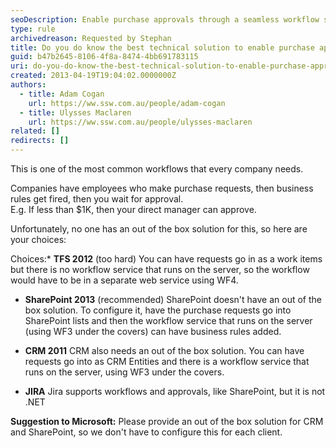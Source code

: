 ```yaml
---
seoDescription: Enable purchase approvals through a seamless workflow solution that integrates with existing systems, such as SharePoint or CRM, for efficient and automated business processes.
type: rule
archivedreason: Requested by Stephan
title: Do you do know the best technical solution to enable purchase approvals?
guid: b47b2645-8106-4f8a-8474-4bb691783115
uri: do-you-do-know-the-best-technical-solution-to-enable-purchase-approvals
created: 2013-04-19T19:04:02.0000000Z
authors:
  - title: Adam Cogan
    url: https://ww.ssw.com.au/people/adam-cogan
  - title: Ulysses Maclaren
    url: https://ww.ssw.com.au/people/ulysses-maclaren
related: []
redirects: []
---
```


This is one of the most common workflows that every company needs.

Companies have employees who make purchase requests, then business rules get fired, then you wait for approval.  
E.g. If less than $1K, then your direct manager can approve.

Unfortunately, no one has an out of the box solution for this, so here are your choices:

<!--endintro-->

Choices:\* **TFS 2012** (too hard)
You can have requests go in as a work items but there is no workflow service that runs on the server, so the workflow would have to be in a separate web service using WF4.

- **SharePoint 2013** (recommended)
  SharePoint doesn't have an out of the box solution. To configure it, have the purchase requests go into SharePoint lists and then the workflow service that runs on the server (using WF3 under the covers) can have business rules added.

- **CRM 2011**
  CRM also needs an out of the box solution. You can have requests go into as CRM Entities and there is a workflow service that runs on the server, using WF3 under the covers.

- **JIRA**
  Jira supports workflows and approvals, like SharePoint, but it is not .NET

**Suggestion to Microsoft:** Please provide an out of the box solution for CRM and SharePoint, so we don't have to configure this for each client.
